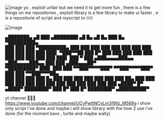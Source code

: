 ![image](https://user-images.githubusercontent.com/87212166/134061696-8f301274-349d-4a5e-80bf-492f5dcd921a.png)
yo , exploit unfair but we need it to get more fun , there is a few things on me repositories , exploit library is a few library to make ui faster , e is a repositorie of script and myscript to 🙄🙄

![image](https://user-images.githubusercontent.com/87212166/134063241-123f4d5a-7dac-41e2-9687-974d73c41d6f.png)



   ▄███████▄  ▄█      ███      ▄████████    ▄█    █▄       ▄█    █▄    ███    █▄  ▀█████████▄  
  ███    ███ ███  ▀█████████▄ ███    ███   ███    ███     ███    ███   ███    ███   ███    ███ 
  ███    ███ ███▌    ▀███▀▀██ ███    █▀    ███    ███     ███    ███   ███    ███   ███    ███ 
  ███    ███ ███▌     ███   ▀ ███         ▄███▄▄▄▄███▄▄  ▄███▄▄▄▄███▄▄ ███    ███  ▄███▄▄▄██▀  
▀█████████▀  ███▌     ███     ███        ▀▀███▀▀▀▀███▀  ▀▀███▀▀▀▀███▀  ███    ███ ▀▀███▀▀▀██▄  
  ███        ███      ███     ███    █▄    ███    ███     ███    ███   ███    ███   ███    ██▄ 
  ███        ███      ███     ███    ███   ███    ███     ███    ███   ███    ███   ███    ███ 
 ▄████▀      █▀      ▄████▀   ████████▀    ███    █▀      ███    █▀    ████████▀  ▄█████████▀  
                                                                                               

                                         
                                         
yt channel 🔽🔽🔽
https://www.youtube.com/channel/UCyPwttNCvLm3f9Ilz_M569g
i show only script i've done and maybe i will show library with the how 2 use i've done (for the moment kavo , turtle and maybe wally)
